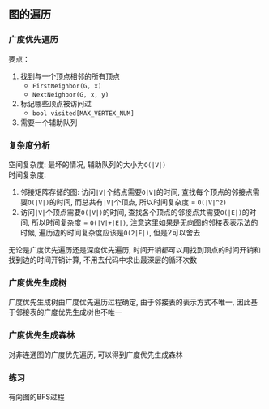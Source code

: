 ## 图的遍历
### 广度优先遍历
要点：<br>
1. 找到与一个顶点相邻的所有顶点
   - `FirstNeighbor(G, x)`
   - `NextNeighbor(G, x, y)`
2. 标记哪些顶点被访问过
   - `bool visited[MAX_VERTEX_NUM]`
3. 需要一个辅助队列

### 复杂度分析
空间复杂度: 最坏的情况, 辅助队列的大小为`O(|V|)`
<br>
时间复杂度: <br>
1. 邻接矩阵存储的图: 访问`|V|`个结点需要`O|V|`的时间, 查找每个顶点的邻接点需要`O(|V|)`的时间, 而总共有`|V|`个顶点, 所以时间复杂度 = `O(|V|^2)`
2. 访问`|V|`个顶点需要`O(|V|)`的时间, 查找各个顶点的邻接点共需要`O(|E|)`的时间, 所以时间复杂度 = `O(|V|+|E|)`, 注意这里如果是无向图的邻接表表示法的时候, 遍历边的时间复杂度应该是`O(2|E|)`, 但是2可以舍去

无论是广度优先遍历还是深度优先遍历, 时间开销都可以用找到顶点的时间开销和找到边的时间开销计算, 不用去代码中求出最深层的循环次数
### 广度优先生成树
广度优先生成树由广度优先遍历过程确定, 由于邻接表的表示方式不唯一, 因此基于邻接表的广度优先生成树也不唯一
### 广度优先生成森林
对非连通图的广度优先遍历, 可以得到广度优先生成森林
### 练习
有向图的BFS过程